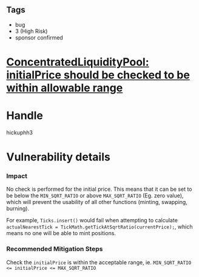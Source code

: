 ## Tags

- bug
- 3 (High Risk)
- sponsor confirmed

# [ConcentratedLiquidityPool: initialPrice should be checked to be within allowable range](https://github.com/code-423n4/2021-09-sushitrident-2-findings/issues/11) 

# Handle

hickuphh3


# Vulnerability details

### Impact

No check is performed for the initial price. This means that it can be set to be below the `MIN_SQRT_RATIO` or above `MAX_SQRT_RATIO` (Eg. zero value), which will prevent the usability of all other functions (minting, swapping, burning).

For example, `Ticks.insert()` would fail when attempting to calculate `actualNearestTick = TickMath.getTickAtSqrtRatio(currentPrice);`, which means no one will be able to mint positions.

### Recommended Mitigation Steps

Check the `initialPrice` is within the acceptable range, ie. `MIN_SQRT_RATIO <= initialPrice <= MAX_SQRT_RATIO`

